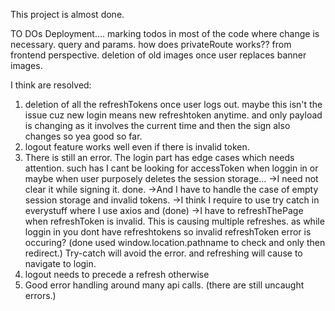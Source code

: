 This project is almost done.

TO DOs
Deployment....
marking todos in most of the code where change is necessary.
query and params.
how does privateRoute works?? from frontend perspective.
deletion of old images once user replaces banner images.


I think are resolved:
1) deletion of all the refreshTokens once user logs out. maybe this isn't the issue cuz new login means new refreshtoken anytime. and only payload is changing as it involves the current time and then the sign also changes so yea good so far.
2) logout feature works well even if there is invalid token.
3) There is still an error. The login part has edge cases which needs attention. such has I cant be looking for accessToken when loggin in or maybe when user purposely deletes the session storage... 
->I need not clear it while signing it. done.
->And I have to handle the case of empty session storage and invalid tokens.
->I think I require to use try catch in everystuff where I use axios and (done)
->I have to refreshThePage when refreshToken is invalid. This is causing multiple refreshes. as while loggin in you dont have refreshtokens so invalid refreshToken error is occuring? (done used window.location.pathname to check and only then redirect.)
  Try-catch will avoid the error. and refreshing will cause to navigate to login.
4) logout needs to precede a refresh otherwise
5) Good error handling around many api calls. (there are still uncaught errors.)